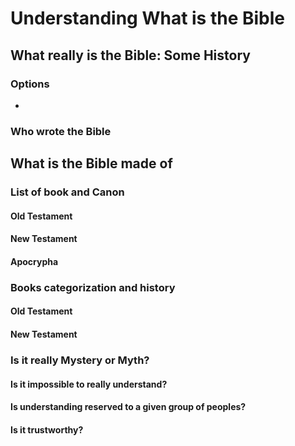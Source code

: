 # Understanding What is the Bible

## What really is the Bible: Some History
### Options
- 

### Who wrote the Bible

## What is the Bible made of
### List of book and Canon
#### Old Testament

#### New Testament

#### Apocrypha

### Books categorization and history
#### Old Testament

#### New Testament

### Is it really Mystery or Myth?
#### Is it impossible to really understand?

#### Is understanding reserved to a given group of peoples?

#### Is it trustworthy?